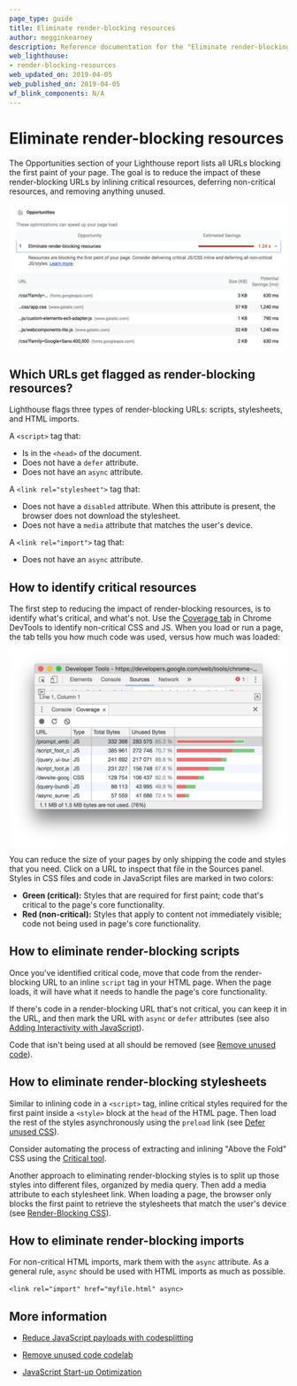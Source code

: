 ```yaml
---
page_type: guide
title: Eliminate render-blocking resources
author: megginkearney
description: Reference documentation for the "Eliminate render-blocking resources" Lighthouse audit.
web_lighthouse:
- render-blocking-resources
web_updated_on: 2019-04-05
web_published_on: 2019-04-05
wf_blink_components: N/A
---
```


# Eliminate render-blocking resources

The Opportunities section of your Lighthouse report lists all URLs
blocking the first paint of your page.
The goal is to reduce the impact of these render-blocking URLs
by inlining critical resources, deferring non-critical resources,
and removing anything unused.

<img class="screenshot" src="./render-blocking-resources.png" alt="Lighthouse: Eliminate render-blocking resources load opportunity">


## Which URLs get flagged as render-blocking resources?

Lighthouse flags three types of render-blocking URLs: scripts, stylesheets, and HTML
imports.

A `<script>` tag that:

* Is in the `<head>` of the document.
* Does not have a `defer` attribute.
* Does not have an `async` attribute.

A `<link rel="stylesheet">` tag that:

* Does not have a `disabled` attribute. When this attribute is present,
  the browser does not download the stylesheet.
* Does not have a `media` attribute that matches the user's device.

A `<link rel="import">` tag that:

* Does not have an `async` attribute.

## How to identify critical resources

The first step to reducing the impact of render-blocking resources,
is to identify what's critical, and what's not.
Use the [Coverage tab](https://developers.google.com/web/updates/2017/04/devtools-release-notes#coverage)
in Chrome DevTools to identify non-critical CSS and JS.
When you load or run a page, the tab tells you how much code was used,
versus how much was loaded:

<img class="screenshot" src="./coverage.png" alt="Chrome DevTools: Coverage tab">


You can reduce the size of your pages by only shipping the code and styles
that you need. Click on a URL to inspect that file in the Sources panel.
Styles in CSS files and code in JavaScript files are marked in two colors:

* **Green (critical):** Styles that are required for first paint; code that's critical to the page's core functionality.
* **Red (non-critical):** Styles that apply to content not immediately visible; code not being used in page's core functionality.

## How to eliminate render-blocking scripts

Once you've identified critical code,
move that code from the render-blocking URL to an inline `script` tag in your HTML page.
When the page loads, it will have what it needs to handle the page's core functionality.

If there's code in a render-blocking URL that's not critical,
you can keep it in the URL,
and then mark the URL with `async` or `defer` attributes
(see also [Adding Interactivity with JavaScript](https://developers.google.com/web/fundamentals/performance/critical-rendering-path/adding-interactivity-with-javascript)).

Code that isn't being used at all should be removed (see [Remove unused code](/fast/remove-unused-code)).

## How to eliminate render-blocking stylesheets

Similar to inlining code in a `<script>` tag,
inline critical styles required for the first paint
inside a `<style>` block at the `head` of the HTML page.
Then load the rest of the styles asynchronously using the `preload` link
(see [Defer unused CSS](/fast/defer-non-critical-css)).

Consider automating the process of extracting and inlining "Above the Fold" CSS
using the [Critical tool](https://github.com/addyosmani/critical/blob/master/README.md).

Another approach to eliminating render-blocking styles is
to split up those styles into different files, organized by media query.
Then add a media attribute to each stylesheet link.
When loading a page,
the browser only blocks the first paint to retrieve the stylesheets that match the user's device
(see [Render-Blocking CSS](https://developers.google.com/web/fundamentals/performance/critical-rendering-path/render-blocking-css)).

## How to eliminate render-blocking imports

For non-critical HTML imports, mark them with the `async` attribute. As a
general rule, `async` should be used with HTML imports as much as possible.

`<link rel="import" href="myfile.html" async>`

## More information

* [Reduce JavaScript payloads with codesplitting](fast/reduce-javascript-payloads-with-code-splitting)
* [Remove unused code codelab](/fast/remove-unused-code/codelab-remove-unused-code)

* [JavaScript Start-up Optimization](https://developers.google.com/web/fundamentals/performance/optimizing-content-efficiency/javascript-startup-optimization/)




